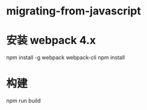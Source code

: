 # migrating-from-javascript

# 安装 webpack 4.x
npm install -g webpack webpack-cli
npm install

# 构建
npm run build